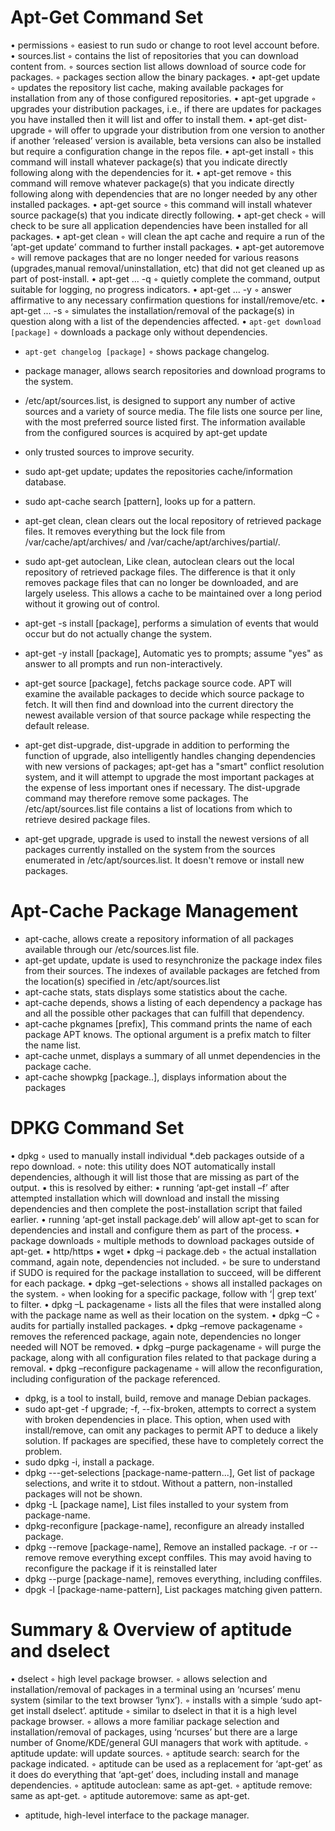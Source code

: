 Apt-Get Command Set
===================
• permissions
    ◦ easiest to run sudo or change to root level account before.
• sources.list
    ◦ contains the list of repositories that you can download content from.
    ◦ sources section list allows download of source code for packages.
    ◦ packages section allow the binary packages.
• apt-get update
    ◦ updates the repository list cache, making available packages for installation from any of those configured repositories.
• apt-get upgrade
    ◦ upgrades your distribution packages, i.e., if there are updates for packages you have installed then it will list and offer to install them.
• apt-get dist-upgrade
    ◦ will offer to upgrade your distribution from one version to another if another ‘released’ version is available, beta versions can also be installed but require a configuration change in the repos file.
• apt-get install
    ◦ this command will install whatever package(s) that you indicate directly following along with the dependencies for it.
• apt-get remove
    ◦ this command will remove whatever package(s) that you indicate directly following along with dependencies that are no longer needed by any other installed packages.
• apt-get source 
    ◦ this command will install whatever source package(s) that you indicate directly following.
• apt-get check
    ◦ will check to be sure all application dependencies have been installed for all packages.
• apt-get clean
    ◦ will clean the apt cache and require a run of the ‘apt-get update’ command to further install packages.
• apt-get autoremove
    ◦ will remove packages that are no longer needed for various reasons (upgrades,manual removal/uninstallation, etc) that did not get cleaned up as part of post-install.
• apt-get ... -q
    ◦ quietly complete the command, output suitable for logging, no progress indicators.
• apt-get ... -y
    ◦ answer affirmative to any necessary confirmation questions for install/remove/etc.
• apt-get ... -s
    ◦ simulates the installation/removal of the package(s) in question along with a list of the dependencies affected.
•  `apt-get download [package]`
    ◦ downloads a package only without dependencies.
- `apt-get changelog [package]`
    ◦ shows package changelog.

- package manager, allows search repositories and download programs to the system. 
- /etc/apt/sources.list, is designed to support any number of active sources and a variety of source media. The file lists one source per line, with the most preferred source listed first. The information available from the configured sources is acquired by apt-get update
- only trusted sources to improve security.
- sudo apt-get update; updates the repositories cache/information database.
- sudo apt-cache search [pattern],  looks up for a pattern.
- apt-get clean,  clean clears out the local repository of retrieved package files. It removes everything but the lock file from /var/cache/apt/archives/ and /var/cache/apt/archives/partial/.
- sudo apt-get autoclean,  Like clean, autoclean clears out the local repository of retrieved package files. The difference is that it only removes package files            that can no longer be downloaded, and are largely useless. This allows a cache to be maintained over a long period without it growing out of control.
- apt-get -s install [package],  performs a simulation of events that would occur but do not actually change the system.
- apt-get -y install [package],  Automatic yes to prompts; assume "yes" as answer to all prompts and run non-interactively.
- apt-get source [package], fetchs package source code. APT will examine the available packages to decide which source package to fetch. It will            then find and download into the current directory the newest available version of that source package while respecting the default release.
- apt-get dist-upgrade, dist-upgrade in addition to performing the function of upgrade, also intelligently handles changing dependencies with new versions of            packages; apt-get has a "smart" conflict resolution system, and it will attempt to upgrade the most important packages at the expense of            less important ones if necessary. The dist-upgrade command may therefore remove some packages. The /etc/apt/sources.list file contains a            list of locations from which to retrieve desired package files.
- apt-get upgrade, upgrade is used to install the newest versions of all packages currently installed on the system from the sources enumerated in /etc/apt/sources.list. It doesn't remove or install new packages.

Apt-Cache Package Management
============================

- apt-cache, allows create a repository information of all packages available through our /etc/sources.list file. 
- apt-get update,  update is used to resynchronize the package index files from their sources. The indexes of available packages are fetched from the            location(s) specified in /etc/apt/sources.list
- apt-cache stats, stats displays some statistics about the cache.
- apt-cache depends, shows a listing of each dependency a package has and all the possible other packages that can fulfill that dependency.
- apt-cache pkgnames [prefix], This command prints the name of each package APT knows. The optional argument is a prefix match to filter the name list.
- apt-cache unmet, displays a summary of all unmet dependencies in the package cache.
- apt-cache showpkg [package..], displays information about the packages

DPKG Command Set
================

• dpkg
    ◦ used to manually install individual *.deb packages outside of a repo download.
    ◦ note: this utility does NOT automatically install dependencies, although it will list those that are missing as part of the output.
        ▪ this is resolved by either:
            • running ‘apt-get install –f’ after attempted installation which will download and install the missing dependencies and then complete the post-installation script that failed earlier.
            • running ‘apt-get install package.deb’ will allow apt-get to scan for dependencies and install and configure them as part of the process.
• package downloads
    ◦ multiple methods to download packages outside of apt-get.
        ▪ http/https
        ▪ wget
• dpkg –i package.deb
    ◦ the actual installation command, again note, dependencies not included.
    ◦ be sure to understand if SUDO is required for the package installation to succeed, will be different for each package.
• dpkg –get-selections
    ◦ shows all installed packages on the system.
    ◦ when looking for a specific package, follow with ‘| grep text’ to filter.
• dpkg –L packagename
    ◦ lists all the files that were installed along with the package name as well as their location on the system.
• dpkg –C
    ◦ audits for partially installed packages.
• dpkg –remove packagename
    ◦ removes the referenced package, again note, dependencies no longer needed will NOT be removed.
• dpkg –purge packagename
    ◦ will purge the package, along with all configuration files related to that package during a removal.
• dpkg –reconfigure packagename
    ◦ will allow the reconfiguration, including configuration of the package referenced.

- dpkg, is  a tool to install, build, remove and manage Debian packages.
- sudo apt-get -f upgrade;  -f, --fix-broken, attempts to correct a system with broken dependencies in place. This option, when used with install/remove, can omit any packages to permit APT to deduce a likely solution. If packages are specified, these have to completely correct the problem.
- sudo dpkg -i, install a package.
- dpkg ---get-selections [package-name-pattern...],  Get list of package selections, and write it to stdout. Without a pattern, non-installed packages will not be shown.
- dpkg -L [package name],          List files installed to your system from package-name.
- dpkg-reconfigure [package-name], reconfigure an already installed package. 
- dpkg --remove [package-name], Remove an installed package. -r or --remove remove everything except conffiles. This may avoid having to reconfigure the  package  if it  is  reinstalled  later
- dpkg --purge [package-name], removes everything, including conffiles.
- dpgk -l [package-name-pattern], List packages matching given pattern.

Summary & Overview of aptitude and dselect
==========================================

• dselect
    ◦ high level package browser.
    ◦ allows selection and installation/removal of packages in a terminal using an ‘ncurses’ menu system (similar to the text browser ‘lynx’).
    ◦ installs with a simple ‘sudo apt-get install dselect’.
aptitude
    ◦ similar to dselect in that it is a high level package browser.
    ◦ allows a more familiar package selection and installation/removal of packages, using ‘ncurses’ but there are a large number of Gnome/KDE/general GUI managers that work with aptitude.
    ◦ aptitude update: will update sources.
    ◦ aptitude search: search for the package indicated.
    ◦ aptitude can be used as a replacement for ‘apt-get’ as it does do everything that ‘apt-get’ does, including install and manage dependencies.
    ◦ aptitude autoclean: same as apt-get.
    ◦ aptitude remove: same as apt-get.
    ◦ aptitude autoremove: same as apt-get.

- aptitude, high-level interface to the package manager.

